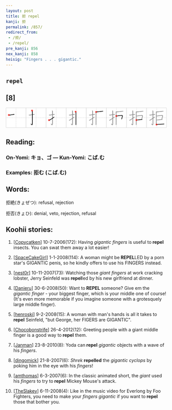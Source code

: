 ```yaml
---
layout: post
title: 拒 repel
kanji: 拒
permalink: /857/
redirect_from:
 - /拒/
 - /repel/
pre_kanji: 856
nex_kanji: 858
heisig: "Fingers . . . gigantic."
---
```


## `repel`

## [8]

<div class="stroke"><img src="../images/E68B92.png" /></div>

## Reading:

### On-Yomi: キョ、ゴ &mdash; Kun-Yomi: こば.む

### Examples: 拒む (こば.む)

## Words:

拒絶(きょぜつ): refusal, rejection

拒否(きょひ): denial, veto, rejection, refusal

## Koohii stories:

1) [<a href="http://kanji.koohii.com/profile/Copycatken">Copycatken</a>] 10-7-2006(172): Having <em>gigantic</em> <em>fingers</em> is useful to<strong> repel</strong> insects. You can swat them away a lot easier! 

2) [<a href="http://kanji.koohii.com/profile/SpaceCakeGirl">SpaceCakeGirl</a>] 1-1-2008(114): A woman might be<strong> REPEL</strong>LED by a porn star&#039;s GIGANTIC penis, so he kindly offers to use his FINGERS instead. 

3) [<a href="http://kanji.koohii.com/profile/nest0r">nest0r</a>] 10-11-2007(73): Watching those <em>giant fingers</em> at work cracking lobster, Jerry Seinfeld was<strong> repel</strong>led by his new girlfriend at dinner. 

4) [<a href="http://kanji.koohii.com/profile/Danieru">Danieru</a>] 30-6-2008(50): Want to<strong> REPEL</strong> someone? Give em the <em>gigantic finger</em> - your biggest finger, which is your middle one of course! (It&#039;s even more memorable if you imagine someone with a grotesquely large middle finger). 

5) [<a href="http://kanji.koohii.com/profile/henroski">henroski</a>] 9-2-2008(15): A woman with man&#039;s hands is all it takes to<strong> repel</strong> Seinfeld, &quot;but George, her FIGERS are GIGANTIC&quot;. 

6) [<a href="http://kanji.koohii.com/profile/Chocobonstrife">Chocobonstrife</a>] 26-4-2012(12): Greeting people with a giant middle finger is a good way to<strong> repel</strong> them. 

7) [<a href="http://kanji.koohii.com/profile/Janman">Janman</a>] 23-8-2010(8): Yoda can<strong> repel</strong> <em>gigantic</em> objects with a wave of his <em>fingers</em>. 

8) [<a href="http://kanji.koohii.com/profile/dingomick">dingomick</a>] 21-8-2007(6): <em>Shrek</em> <strong>repelled</strong> the <em>gigantic cyclops</em> by poking him in the eye with his <em>fingers</em>! 

9) [<a href="http://kanji.koohii.com/profile/amthomas">amthomas</a>] 6-3-2007(6): In the classic animated short, the <em>giant</em> used his <em>fingers</em> to try to<strong> repel</strong> Mickey Mouse&#039;s attack. 

10) [<a href="http://kanji.koohii.com/profile/TheSlakey">TheSlakey</a>] 6-11-2008(4): Like in the music video for Everlong by Foo Fighters, you need to make your <em>fingers gigantic</em> if you want to<strong> repel</strong> those that bother you. 
